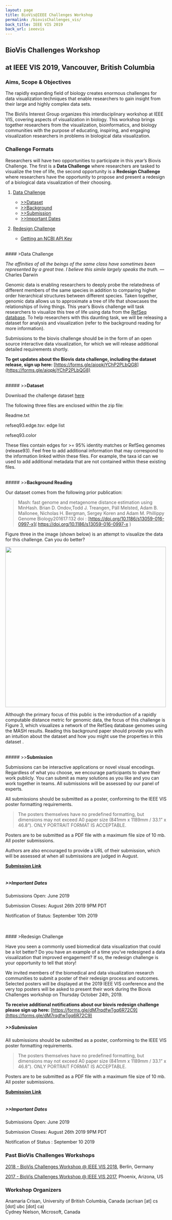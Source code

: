 ```yaml
---
layout: page
title: BioVis@IEEE Challenges Workshop
permalink: /biovisChallenges_vis/
back_title: IEEE VIS 2019
back_url: ieeevis
---
```

## BioVis Challenges Workshop 
## at IEEE VIS 2019, Vancouver, British Columbia

### Aims, Scope & Objectives
The rapidly expanding field of biology creates enormous challenges for data visualization techniques that enable researchers to gain insight from their large and highly complex data sets.

The BioVis Interest Group organizes this interdisciplinary workshop at IEEE VIS, covering aspects of visualization in biology. This workshop brings together researchers from the visualization, bioinformatics, and biology communities with the purpose of educating, inspiring, and engaging visualization researchers in problems in biological data visualization. 

### Challenge Formats
Researchers will have two opportunities to participate in this year’s Biovis Challenge. The first is a **Data Challenge** where researchers are tasked to visualize the tree of life, the second opportunity is a **Redesign Challenge** where researchers have the opportunity to propose and present a redesign of a biological data visualization of their choosing. 

1. [Data Challenge](#data-challenge)
    * [>>Dataset](#dataset)
    * [>>Background](#background-reading)
    * [>>Submission](#submission)
    * [>>Important Dates](#submission)

2. [Redesign Challenge](#redesign-challenge)
    * [Getting an NCBI API Key](#ncbi-api-key)

<br>
#### >Data Challenge

*The affinities of all the beings of the same class have sometimes been represented by a great tree. I believe this simile largely speaks the truth.*
— Charles Darwin

Genomic data is enabling researchers to deeply probe the relatedness of different members of the same species in addition to comparing higher order hierarchical structures between different species. Taken together, genomic data allows us to approximate a tree of life that showcases the relationships of living things. This year’s Biovis challenge will task researchers to visualize this tree of life using data from the [RefSeq database]( https://www.ncbi.nlm.nih.gov/refseq/about/). To help researchers with this daunting task, we will be releasing a dataset for analysis and visualization (refer to the background reading for more information).

Submissions to the biovis challenge should be in the form of an open source interactive data visualization, for which we will release additional detailed requirements shortly.

**To get updates about the Biovis data challenge, including the dataset release, sign up here:** [https://forms.gle/aiopkjYChP2PLbQG8](https://forms.gle/aiopkjYChP2PLbQG8)

<br>
##### >><strong>Dataset</strong>

Download the challenge dataset [here](https://biovis.s3.amazonaws.com/biovis_contest_2019.zip)

The following three files are enclosed within the zip file:

Readme.txt

refseq93.edge.tsv: edge list

refseq93.color

These files contain edges for >= 95% identity matches or RefSeq genomes (release93). Feel free to add additional information that may correspond to the information linked within these files. For example, the taxa id can we used to add additional metadata that are not contained within these existing files.

<br>
##### >><strong>Background Reading</strong>

Our dataset comes from the following prior publication:


>Mash: fast genome and metagenome distance estimation using MinHash.
>Brian D. Ondov,Todd J. Treangen, Páll Melsted, Adam B. Mallonee, Nicholas H. Bergman, Sergey Koren and Adam M. Phillippy 
>Genome Biology201617:132 doi : [https://doi.org/10.1186/s13059-016-0997-x]( https://doi.org/10.1186/s13059-016-0997-x )

Figure three in the image (shown below) is an attempt to visualize the data for this challenge. Can you do better?

<img src="https://user-images.githubusercontent.com/5395870/61619430-ac88f380-ac23-11e9-99c7-8cc543e1a61a.jpeg" width="500px">

Although the primary focus of this public is the introduction of a rapidly computable distance metric for genomic data, the focus of this challenge is  Figure 3, which visualizes a network of the RefSeq database genomes using the MASH results. Reading this background paper should provide you with an intuition about the dataset and how you might use the properties in this dataset .

<br>
##### >><strong>Submission</strong>

Submissions can be interactive applications or novel visual encodings. Regardless of what you choose, we encourage participants to share their work publicly. You can submit as many solutions as you like and you can work together in teams. All submissions will be assessed by our panel of experts.

All submissions should be submitted as a poster, conforming to the IEEE VIS poster formatting requirements.

> The posters themselves have no predefined formatting, but dimensions may not exceed A0 paper size (841mm x 1189mm / 33.1” x 46.8”). ONLY PORTRAIT FORMAT IS ACCEPTABLE.

Posters are to be submitted as a PDF file with a maximum file size of 10 mb. All poster submissions.

Authors are also encouraged to provide a URL of their submission, which will be assessed at when all submissions are judged in August.

[**Submission Link**](https://forms.gle/jT933bB2k6MjxZnp6)
<br><br>

##### >><strong>Important Dates</strong>

Submissions Open: June 2019

Submission Closes: August  26th 2019 9PM PDT 

Notification of Status: September 10th 2019

<br>
<br>
#### >Redesign Challenge

Have you seen a commonly used biomedical data visualization that could be a lot better? Do you have an example of a time you’ve redesigned a data visualization that improved engagement? If so, the redesign challenge is your opportunity to tell that story!  

We invited members of the biomedical and data visualization research communities to submit a poster of their redesign process and outcomes. Selected posters will be displayed at the 2019 IEEE VIS conference and the very top posters will be asked to present their work during the Biovis Challenges workshop on Thursday October 24th, 2019.

**To receive additional notifications about our biovis redesign challenge please sign up here:** [https://forms.gle/dM7rqdfwTgq6R72C9](https://forms.gle/dM7rqdfwTgq6R72C9)



##### >><strong>Submission</strong>

All submissions should be submitted as a poster, conforming to the IEEE VIS poster formatting requirements.

> The posters themselves have no predefined formatting, but dimensions may not exceed A0 paper size (841mm x 1189mm / 33.1” x 46.8”). ONLY PORTRAIT FORMAT IS ACCEPTABLE.

Posters are to be submitted as a PDF file with a maximum file size of 10 mb. All poster submissions.

[**Submission Link**](https://forms.gle/CkUu5ejv1vpfFZn17)
<br><br>

##### >><strong>Important Dates</strong>

Submissions Open: June 2019

Submission Closes: August 26th 2019 9PM PDT

Notification of Status : September 10 2019


### Past BioVis Challenges Workshops
<a href="http://biovis.net/2018/agenda_ieee/">2018 - BioVis Challenges Workshop @ IEEE VIS 2018</a>, Berlin, Germany

<a href="http://biovis.net/2017/agenda_ieee/">2017 - BioVis Challenges Workshop @ IEEE VIS 2017</a>, Phoenix, Arizona, US

### Workshop Organizers

Anamaria Crisan, University of British Columbia, Canada (acrisan [at] cs [dot] ubc [dot] ca)<br>
Cydney Nielson, Microsoft, Canada
